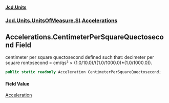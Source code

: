 #### [Jcd.Units](index.md 'index')
### [Jcd.Units.UnitsOfMeasure.SI](Jcd.Units.UnitsOfMeasure.SI.md 'Jcd.Units.UnitsOfMeasure.SI').[Accelerations](Accelerations.md 'Jcd.Units.UnitsOfMeasure.SI.Accelerations')

## Accelerations.CentimeterPerSquareQuectosecond Field

centimeter per square quectosecond defined such that: decimeter per square rontosecond = cm/qs² × (1.0/10.0)/((1.0/1000.0)*(1.0/1000.0)).

```csharp
public static readonly Acceleration CentimeterPerSquareQuectosecond;
```

#### Field Value
[Acceleration](Acceleration.md 'Jcd.Units.UnitTypes.Acceleration')